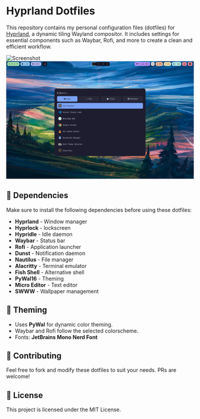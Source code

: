 # Hyprland Dotfiles

This repository contains my personal configuration files (dotfiles) for [Hyprland](https://hyprland.org/), a dynamic tiling Wayland compositor. It includes settings for essential components such as Waybar, Rofi, and more to create a clean and efficient workflow.

![Screenshot](assets/screenshot1.png)
![Screenshot](assets/screenshot2.png)

## 📜 Dependencies
Make sure to install the following dependencies before using these dotfiles:

- **Hyprland** - Window manager
- **Hyprlock** - lockscreen
- **Hypridle** - Idle daemon
- **Waybar** - Status bar
- **Rofi** - Application launcher
- **Dunst** - Notification daemon
- **Nautilus** - File manager
- **Alacritty** - Terminal emulator
- **Fish Shell** - Alternative shell
- **PyWal16** - Theming
- **Micro Editor** - Text editor
- **SWWW** - Wallpaper management

## 🎨 Theming
- Uses **PyWal** for dynamic color theming.
- Waybar and Rofi follow the selected colorscheme.
- Fonts: **JetBrains Mono Nerd Font**

## 🤝 Contributing
Feel free to fork and modify these dotfiles to suit your needs. PRs are welcome!

## 📝 License
This project is licensed under the MIT License.
